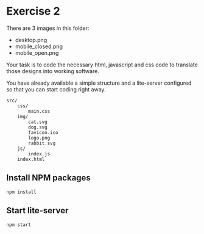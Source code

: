 # Exercise 2

There are 3 images in this folder:

- desktop.png
- mobile_closed.png
- mobile_open.png

Your task is to code the necessary html, javascript and css
code to translate those designs into working software.

You have already available a simple structure and a lite-server
configured so that you can start coding right away.

```text
src/
    css/
        main.css
    img/
        cat.svg
        dog.svg
        favicon.ico
        logo.png
        rabbit.svg
    js/
        index.js
    index.html
```

## Install NPM packages

    npm install
    
## Start lite-server

    npm start
